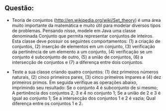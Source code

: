 ## Questão:

- Teoria de conjuntos (http://en.wikipedia.org/wiki/Set_theory) é uma área muito importante da matemática e muito útil para modelar diversos tipos de problemas. Pensando nisso, modele em Java uma classe denominada Conjunto que permita representar conjuntos de inteiros. Esta classe deve possuir os seguintes comportamentos:
(1) a criação de conjuntos,
(2) inserção de elementos em um conjunto,
(3) verificação da pertinência de um elemento a um conjunto,
(4) verificação se um conjunto é subconjunto de outro,
(5) a união de conjuntos,
(6) a intersecção de conjuntos e
(7) a diferença entre dois conjuntos.

- Teste a sua classe criando quatro conjuntos:
(1) dez primeiros números naturais,
(2) cinco primeiros pares,
(3) cinco primeiros ímpares e
(4) dez primeiros primos. 
Em seguida verifique as operações abaixo, imprimindo seu resultado:
Se o conjunto 4 é subconjunto de si mesmo;
A pertinência dos conjuntos 2, 3 e 4 no conjunto 1;
Se a união de 2 e 3 é igual ao conjunto 1;
Se a intersecção dos conjuntos 1 e 2 é vazia;
Qual diferença entre os conjuntos 1 e 2.